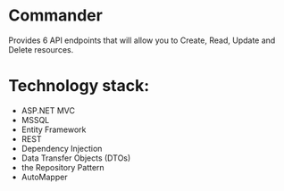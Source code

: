 # Commander
Provides 6 API endpoints that will allow you to Create, Read, Update and Delete resources.
# Technology stack:
- ASP.NET MVC
- MSSQL
- Entity Framework
- REST
- Dependency Injection
- Data Transfer Objects (DTOs)
- the Repository Pattern
- AutoMapper
